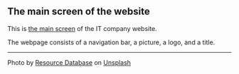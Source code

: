 ## The main screen of the website

This is [the main screen](https://irinatuma.github.io/Product-Landing-Page-PharmaTech/) of the IT company website.

The webpage consists of a navigation bar, a picture, a logo, and a title.

***

Photo by [Resource Database](https://unsplash.com/photos/diagram-heCbzgivnHA) on [Unsplash](https://unsplash.com/)
